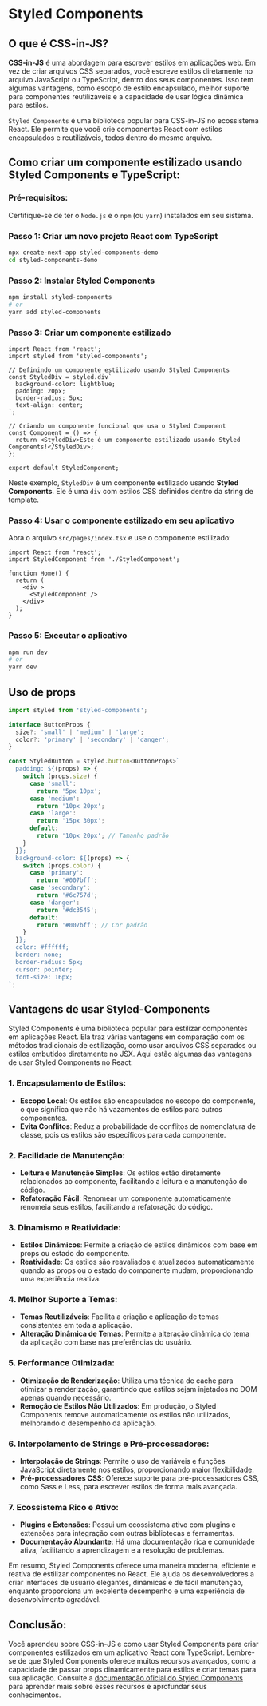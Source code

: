 # Styled Components

## O que é CSS-in-JS?

**CSS-in-JS** é uma abordagem para escrever estilos em aplicações web. Em vez de criar arquivos CSS separados, você escreve estilos diretamente no arquivo JavaScript ou TypeScript, dentro dos seus componentes. Isso tem algumas vantagens, como escopo de estilo encapsulado, melhor suporte para componentes reutilizáveis e a capacidade de usar lógica dinâmica para estilos.

`Styled Components` é uma biblioteca popular para CSS-in-JS no ecossistema React. Ele permite que você crie componentes React com estilos encapsulados e reutilizáveis, todos dentro do mesmo arquivo.

## Como criar um componente estilizado usando Styled Components e TypeScript:

### Pré-requisitos:

Certifique-se de ter o `Node.js` e o `npm` (ou `yarn`) instalados em seu sistema.

### Passo 1: Criar um novo projeto React com TypeScript

```bash
npx create-next-app styled-components-demo
cd styled-components-demo
```

### Passo 2: Instalar Styled Components

```bash
npm install styled-components
# or
yarn add styled-components
```

### Passo 3: Criar um componente estilizado

```tsx
import React from 'react';
import styled from 'styled-components';

// Definindo um componente estilizado usando Styled Components
const StyledDiv = styled.div`
  background-color: lightblue;
  padding: 20px;
  border-radius: 5px;
  text-align: center;
`;

// Criando um componente funcional que usa o Styled Component
const Component = () => {
  return <StyledDiv>Este é um componente estilizado usando Styled Components!</StyledDiv>;
};

export default StyledComponent;
```

Neste exemplo, `StyledDiv` é um componente estilizado usando **Styled Components**. Ele é uma `div` com estilos CSS definidos dentro da string de template.

### Passo 4: Usar o componente estilizado em seu aplicativo

Abra o arquivo `src/pages/index.tsx` e use o componente estilizado:

```tsx
import React from 'react';
import StyledComponent from './StyledComponent';

function Home() {
  return (
    <div >
      <StyledComponent />
    </div>
  );
}
```

### Passo 5: Executar o aplicativo

```bash
npm run dev
# or
yarn dev
```

## Uso de props 

```jsx
import styled from 'styled-components';

interface ButtonProps {
  size?: 'small' | 'medium' | 'large';
  color?: 'primary' | 'secondary' | 'danger';
}

const StyledButton = styled.button<ButtonProps>`
  padding: ${(props) => {
    switch (props.size) {
      case 'small':
        return '5px 10px';
      case 'medium':
        return '10px 20px';
      case 'large':
        return '15px 30px';
      default:
        return '10px 20px'; // Tamanho padrão
    }
  }};
  background-color: ${(props) => {
    switch (props.color) {
      case 'primary':
        return '#007bff';
      case 'secondary':
        return '#6c757d';
      case 'danger':
        return '#dc3545';
      default:
        return '#007bff'; // Cor padrão
    }
  }};
  color: #ffffff;
  border: none;
  border-radius: 5px;
  cursor: pointer;
  font-size: 16px;
`;
```

## Vantagens de usar Styled-Components

Styled Components é uma biblioteca popular para estilizar componentes em aplicações React. Ela traz várias vantagens em comparação com os métodos tradicionais de estilização, como usar arquivos CSS separados ou estilos embutidos diretamente no JSX. Aqui estão algumas das vantagens de usar Styled Components no React:

### 1. Encapsulamento de Estilos:
- **Escopo Local**: Os estilos são encapsulados no escopo do componente, o que significa que não há vazamentos de estilos para outros componentes.
- **Evita Conflitos**: Reduz a probabilidade de conflitos de nomenclatura de classe, pois os estilos são específicos para cada componente.
### 2. Facilidade de Manutenção:
- **Leitura e Manutenção Simples**: Os estilos estão diretamente relacionados ao componente, facilitando a leitura e a manutenção do código.
- **Refatoração Fácil**: Renomear um componente automaticamente renomeia seus estilos, facilitando a refatoração do código.
### 3. Dinamismo e Reatividade:
- **Estilos Dinâmicos**: Permite a criação de estilos dinâmicos com base em props ou estado do componente.
- **Reatividade**: Os estilos são reavaliados e atualizados automaticamente quando as props ou o estado do componente mudam, proporcionando uma experiência reativa.
### 4. Melhor Suporte a Temas:
- **Temas Reutilizáveis**: Facilita a criação e aplicação de temas consistentes em toda a aplicação.
- **Alteração Dinâmica de Temas**: Permite a alteração dinâmica do tema da aplicação com base nas preferências do usuário.
### 5. Performance Otimizada:
- **Otimização de Renderização**: Utiliza uma técnica de cache para otimizar a renderização, garantindo que estilos sejam injetados no DOM apenas quando necessário.
- **Remoção de Estilos Não Utilizados**: Em produção, o Styled Components remove automaticamente os estilos não utilizados, melhorando o desempenho da aplicação.
### 6. Interpolamento de Strings e Pré-processadores:
- **Interpolação de Strings**: Permite o uso de variáveis e funções JavaScript diretamente nos estilos, proporcionando maior flexibilidade.
- **Pré-processadores CSS**: Oferece suporte para pré-processadores CSS, como Sass e Less, para escrever estilos de forma mais avançada.
### 7. Ecossistema Rico e Ativo:
- **Plugins e Extensões**: Possui um ecossistema ativo com plugins e extensões para integração com outras bibliotecas e ferramentas.
- **Documentação Abundante**: Há uma documentação rica e comunidade ativa, facilitando a aprendizagem e a resolução de problemas.

Em resumo, Styled Components oferece uma maneira moderna, eficiente e reativa de estilizar componentes no React. Ele ajuda os desenvolvedores a criar interfaces de usuário elegantes, dinâmicas e de fácil manutenção, enquanto proporciona um excelente desempenho e uma experiência de desenvolvimento agradável.

## Conclusão:

Você aprendeu sobre CSS-in-JS e como usar Styled Components para criar componentes estilizados em um aplicativo React com TypeScript. Lembre-se de que Styled Components oferece muitos recursos avançados, como a capacidade de passar props dinamicamente para estilos e criar temas para sua aplicação. Consulte a [documentação oficial do Styled Components](https://styled-components.com/docs/basics#getting-started) para aprender mais sobre esses recursos e aprofundar seus conhecimentos.


